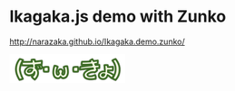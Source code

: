 Ikagaka.js demo with Zunko
======================

http://narazaka.github.io/Ikagaka.demo.zunko/

![東北ずん子利ガイドライン準拠](zunkyo_s.png)

